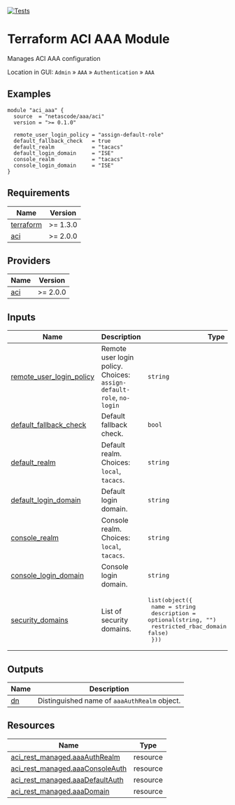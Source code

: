 <!-- BEGIN_TF_DOCS -->
[![Tests](https://github.com/netascode/terraform-aci-aaa/actions/workflows/test.yml/badge.svg)](https://github.com/netascode/terraform-aci-aaa/actions/workflows/test.yml)

# Terraform ACI AAA Module

Manages ACI AAA configuration

Location in GUI:
`Admin` » `AAA` » `Authentication` » `AAA`

## Examples

```hcl
module "aci_aaa" {
  source  = "netascode/aaa/aci"
  version = ">= 0.1.0"

  remote_user_login_policy = "assign-default-role"
  default_fallback_check   = true
  default_realm            = "tacacs"
  default_login_domain     = "ISE"
  console_realm            = "tacacs"
  console_login_domain     = "ISE"
}
```

## Requirements

| Name | Version |
|------|---------|
| <a name="requirement_terraform"></a> [terraform](#requirement\_terraform) | >= 1.3.0 |
| <a name="requirement_aci"></a> [aci](#requirement\_aci) | >= 2.0.0 |

## Providers

| Name | Version |
|------|---------|
| <a name="provider_aci"></a> [aci](#provider\_aci) | >= 2.0.0 |

## Inputs

| Name | Description | Type | Default | Required |
|------|-------------|------|---------|:--------:|
| <a name="input_remote_user_login_policy"></a> [remote\_user\_login\_policy](#input\_remote\_user\_login\_policy) | Remote user login policy. Choices: `assign-default-role`, `no-login` | `string` | `"no-login"` | no |
| <a name="input_default_fallback_check"></a> [default\_fallback\_check](#input\_default\_fallback\_check) | Default fallback check. | `bool` | `false` | no |
| <a name="input_default_realm"></a> [default\_realm](#input\_default\_realm) | Default realm. Choices: `local`, `tacacs`. | `string` | `"local"` | no |
| <a name="input_default_login_domain"></a> [default\_login\_domain](#input\_default\_login\_domain) | Default login domain. | `string` | `""` | no |
| <a name="input_console_realm"></a> [console\_realm](#input\_console\_realm) | Console realm. Choices: `local`, `tacacs`. | `string` | `"local"` | no |
| <a name="input_console_login_domain"></a> [console\_login\_domain](#input\_console\_login\_domain) | Console login domain. | `string` | `""` | no |
| <a name="input_security_domains"></a> [security\_domains](#input\_security\_domains) | List of security domains. | <pre>list(object({<br>    name                   = string<br>    description            = optional(string, "")<br>    restricted_rbac_domain = optional(bool, false)<br>  }))</pre> | `[]` | no |

## Outputs

| Name | Description |
|------|-------------|
| <a name="output_dn"></a> [dn](#output\_dn) | Distinguished name of `aaaAuthRealm` object. |

## Resources

| Name | Type |
|------|------|
| [aci_rest_managed.aaaAuthRealm](https://registry.terraform.io/providers/CiscoDevNet/aci/latest/docs/resources/rest_managed) | resource |
| [aci_rest_managed.aaaConsoleAuth](https://registry.terraform.io/providers/CiscoDevNet/aci/latest/docs/resources/rest_managed) | resource |
| [aci_rest_managed.aaaDefaultAuth](https://registry.terraform.io/providers/CiscoDevNet/aci/latest/docs/resources/rest_managed) | resource |
| [aci_rest_managed.aaaDomain](https://registry.terraform.io/providers/CiscoDevNet/aci/latest/docs/resources/rest_managed) | resource |
<!-- END_TF_DOCS -->